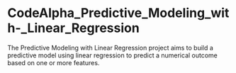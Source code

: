 # CodeAlpha_Predictive_Modeling_with-_Linear_Regression
The Predictive Modeling with Linear Regression project aims to build a predictive model using linear regression to predict a numerical outcome based on one or more features.
